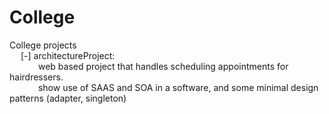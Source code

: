 # College
College projects 
<br>&emsp;
  [-] architectureProject:
      <br>&emsp;&emsp;&emsp;
        web based project that handles scheduling appointments for hairdressers. 
      <br>&emsp;&emsp;&emsp;
        show use of SAAS and SOA in a software, and some minimal design patterns (adapter, singleton)
        
